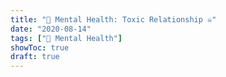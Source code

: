 ```yaml
---
title: "🧠 Mental Health: Toxic Relationship ☠️"
date: "2020-08-14"
tags: ["🧠 Mental Health"]
showToc: true
draft: true
---
```

